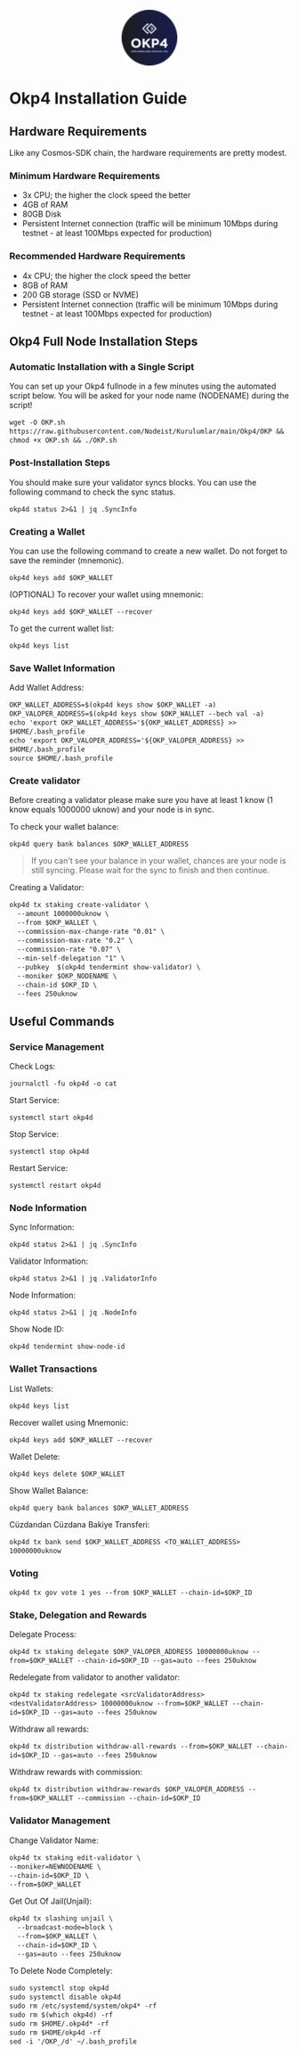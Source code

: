 <p align="center">
  <img height="100" height="auto" src="https://raw.githubusercontent.com/Nodeist/Kurulumlar/main/logos/okp4.png">
</p>

# Okp4 Installation Guide
## Hardware Requirements
Like any Cosmos-SDK chain, the hardware requirements are pretty modest.

### Minimum Hardware Requirements
  - 3x CPU; the higher the clock speed the better
  - 4GB of RAM
  - 80GB Disk
  - Persistent Internet connection (traffic will be minimum 10Mbps during testnet - at least 100Mbps expected for production)

### Recommended Hardware Requirements
  - 4x CPU; the higher the clock speed the better
  - 8GB of RAM
  - 200 GB storage (SSD or NVME)
  - Persistent Internet connection (traffic will be minimum 10Mbps during testnet - at least 100Mbps expected for production)

## Okp4 Full Node Installation Steps
### Automatic Installation with a Single Script
You can set up your Okp4 fullnode in a few minutes using the automated script below.
You will be asked for your node name (NODENAME) during the script!

```
wget -O OKP.sh https://raw.githubusercontent.com/Nodeist/Kurulumlar/main/Okp4/OKP && chmod +x OKP.sh && ./OKP.sh
```

### Post-Installation Steps

You should make sure your validator syncs blocks.
You can use the following command to check the sync status.
```
okp4d status 2>&1 | jq .SyncInfo
```

### Creating a Wallet
You can use the following command to create a new wallet. Do not forget to save the reminder (mnemonic).
```
okp4d keys add $OKP_WALLET
```

(OPTIONAL) To recover your wallet using mnemonic:
```
okp4d keys add $OKP_WALLET --recover
```

To get the current wallet list:
```
okp4d keys list
```

### Save Wallet Information
Add Wallet Address:
```
OKP_WALLET_ADDRESS=$(okp4d keys show $OKP_WALLET -a)
OKP_VALOPER_ADDRESS=$(okp4d keys show $OKP_WALLET --bech val -a)
echo 'export OKP_WALLET_ADDRESS='${OKP_WALLET_ADDRESS} >> $HOME/.bash_profile
echo 'export OKP_VALOPER_ADDRESS='${OKP_VALOPER_ADDRESS} >> $HOME/.bash_profile
source $HOME/.bash_profile
```


### Create validator
Before creating a validator please make sure you have at least 1 know (1 know equals 1000000 uknow) and your node is in sync.

To check your wallet balance:
```
okp4d query bank balances $OKP_WALLET_ADDRESS
```
> If you can't see your balance in your wallet, chances are your node is still syncing. Please wait for the sync to finish and then continue.

Creating a Validator:
```
okp4d tx staking create-validator \
  --amount 1000000uknow \
  --from $OKP_WALLET \
  --commission-max-change-rate "0.01" \
  --commission-max-rate "0.2" \
  --commission-rate "0.07" \
  --min-self-delegation "1" \
  --pubkey  $(okp4d tendermint show-validator) \
  --moniker $OKP_NODENAME \
  --chain-id $OKP_ID \
  --fees 250uknow
```



## Useful Commands
### Service Management
Check Logs:
```
journalctl -fu okp4d -o cat
```

Start Service:
```
systemctl start okp4d
```

Stop Service:
```
systemctl stop okp4d
```

Restart Service:
```
systemctl restart okp4d
```

### Node Information
Sync Information:
```
okp4d status 2>&1 | jq .SyncInfo
```

Validator Information:
```
okp4d status 2>&1 | jq .ValidatorInfo
```

Node Information:
```
okp4d status 2>&1 | jq .NodeInfo
```

Show Node ID:
```
okp4d tendermint show-node-id
```

### Wallet Transactions
List Wallets:
```
okp4d keys list
```

Recover wallet using Mnemonic:
```
okp4d keys add $OKP_WALLET --recover
```

Wallet Delete:
```
okp4d keys delete $OKP_WALLET
```

Show Wallet Balance:
```
okp4d query bank balances $OKP_WALLET_ADDRESS
```

Cüzdandan Cüzdana Bakiye Transferi:
```
okp4d tx bank send $OKP_WALLET_ADDRESS <TO_WALLET_ADDRESS> 10000000uknow
```

### Voting
```
okp4d tx gov vote 1 yes --from $OKP_WALLET --chain-id=$OKP_ID
```

### Stake, Delegation and Rewards
Delegate Process:
```
okp4d tx staking delegate $OKP_VALOPER_ADDRESS 10000000uknow --from=$OKP_WALLET --chain-id=$OKP_ID --gas=auto --fees 250uknow
```

Redelegate from validator to another validator:
```
okp4d tx staking redelegate <srcValidatorAddress> <destValidatorAddress> 10000000uknow --from=$OKP_WALLET --chain-id=$OKP_ID --gas=auto --fees 250uknow
```

Withdraw all rewards:
```
okp4d tx distribution withdraw-all-rewards --from=$OKP_WALLET --chain-id=$OKP_ID --gas=auto --fees 250uknow
```

Withdraw rewards with commission:
```
okp4d tx distribution withdraw-rewards $OKP_VALOPER_ADDRESS --from=$OKP_WALLET --commission --chain-id=$OKP_ID
```

### Validator Management
Change Validator Name:
```
okp4d tx staking edit-validator \
--moniker=NEWNODENAME \
--chain-id=$OKP_ID \
--from=$OKP_WALLET
```

Get Out Of Jail(Unjail):
```
okp4d tx slashing unjail \
  --broadcast-mode=block \
  --from=$OKP_WALLET \
  --chain-id=$OKP_ID \
  --gas=auto --fees 250uknow
```

To Delete Node Completely:
```
sudo systemctl stop okp4d
sudo systemctl disable okp4d
sudo rm /etc/systemd/system/okp4* -rf
sudo rm $(which okp4d) -rf
sudo rm $HOME/.okp4d* -rf
sudo rm $HOME/okp4d -rf
sed -i '/OKP_/d' ~/.bash_profile
```
